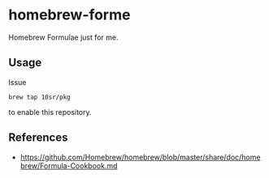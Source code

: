 homebrew-forme
===============


Homebrew Formulae just for me.


Usage
-----

Issue

    brew tap 10sr/pkg

to enable this repository.



References
----------

* https://github.com/Homebrew/homebrew/blob/master/share/doc/homebrew/Formula-Cookbook.md
